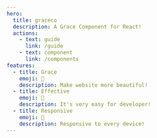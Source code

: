 ```yaml
---
hero:
  title: graceco
  description: A Grace Component for React!
  actions:
    - text: guide
      link: /guide
    - text: component
      link: /components
features:
  - title: Grace
    emoji: 💎
    description: Make website more beautiful!
  - title: Effective
    emoji: 🚀
    description: It's very easy for developer!
  - title: Responsive
    emoji: 🌈
    description: Responsive to every device!
---
```


